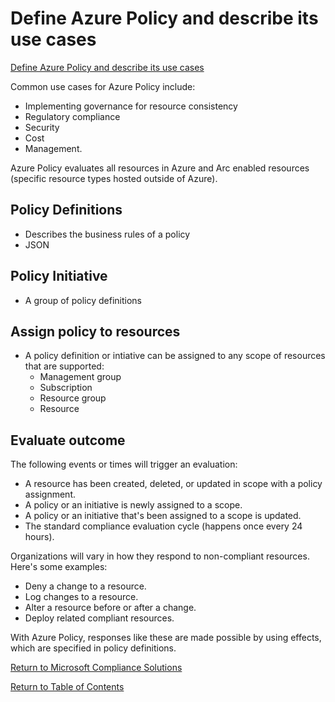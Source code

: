 # Define Azure Policy and describe its use cases

[Define Azure Policy and describe its use cases](https://docs.microsoft.com/en-us/learn/modules/describe-resource-governance-capabilities-azure/4-describe-azure-policy)

Common use cases for Azure Policy include:
* Implementing governance for resource consistency
* Regulatory compliance
* Security
* Cost
* Management.

Azure Policy evaluates all resources in Azure and Arc enabled resources (specific resource types hosted outside of Azure).

## Policy Definitions
* Describes the business rules of a policy
* JSON

## Policy Initiative
* A group of policy definitions

## Assign policy to resources
* A policy definition or intiative can be assigned to any scope of resources that are supported:
    * Management group
    * Subscription
    * Resource group
    * Resource

## Evaluate outcome

The following events or times will trigger an evaluation:
* A resource has been created, deleted, or updated in scope with a policy assignment.
* A policy or an initiative is newly assigned to a scope.
* A policy or an initiative that's been assigned to a scope is updated.
* The standard compliance evaluation cycle (happens once every 24 hours).

Organizations will vary in how they respond to non-compliant resources. Here's some examples:
* Deny a change to a resource.
* Log changes to a resource.
* Alter a resource before or after a change.
* Deploy related compliant resources.

With Azure Policy, responses like these are made possible by using effects, which are specified in policy definitions.

[Return to Microsoft Compliance Solutions](README.md)

[Return to Table of Contents](../README.md)
